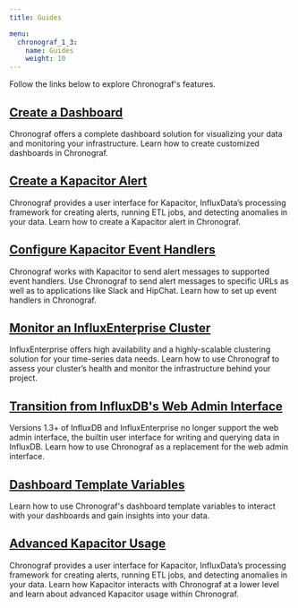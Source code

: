 ```yaml
---
title: Guides

menu:
  chronograf_1_3:
    name: Guides
    weight: 10
---
```


Follow the links below to explore Chronograf's features.

## [Create a Dashboard](/chronograf/v1.3/guides/create-a-dashboard/)
Chronograf offers a complete dashboard solution for visualizing your data and monitoring your infrastructure.
Learn how to create customized dashboards in Chronograf.

## [Create a Kapacitor Alert](/chronograf/v1.3/guides/create-a-kapacitor-alert/)
Chronograf provides a user interface for Kapacitor, InfluxData’s processing framework for creating alerts, running ETL jobs, and detecting anomalies in your data.
Learn how to create a Kapacitor alert in Chronograf. 

## [Configure Kapacitor Event Handlers](/chronograf/v1.3/guides/configure-kapacitor-event-handlers/)
Chronograf works with Kapacitor to send alert messages to supported event handlers.
Use Chronograf to send alert messages to specific URLs as well as to applications like Slack and HipChat.
Learn how to set up event handlers in Chronograf. 

## [Monitor an InfluxEnterprise Cluster](/chronograf/v1.3/guides/monitor-an-influxenterprise-cluster/)
InfluxEnterprise offers high availability and a highly-scalable clustering solution for your time-series data needs.
Learn how to use Chronograf to assess your cluster’s health and monitor the infrastructure behind your project.

## [Transition from InfluxDB's Web Admin Interface](/chronograf/v1.3/guides/transition-web-admin-interface/)
Versions 1.3+ of InfluxDB and InfluxEnterprise no longer support the web admin interface, the builtin user interface for writing and querying data in InfluxDB.
Learn how to use Chronograf as a replacement for the web admin interface.

## [Dashboard Template Variables](/chronograf/v1.3/guides/dashboard-template-variables/)
Learn how to use Chronograf's dashboard template variables to interact with your dashboards and gain insights into your data.

## [Advanced Kapacitor Usage](/chronograf/v1.3/guides/advanced-kapacitor/)
Chronograf provides a user interface for Kapacitor, InfluxData’s processing framework for creating alerts, running ETL jobs, and detecting anomalies in your data.
Learn how Kapacitor interacts with Chronograf at a lower level and learn about advanced Kapacitor usage within Chronograf.

